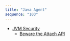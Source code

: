 ```yaml
---
title: "Java Agent"
sequence: "103"
---
```


- [JVM Security](https://blog.frankel.ch/focus/jvm-security/)
    - [Beware the Attach API](https://blog.frankel.ch/jvm-security/4/)

